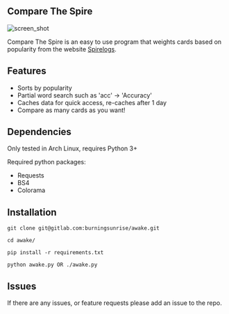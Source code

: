 Compare The Spire
---
![screen_shot](/uploads/50110f05ae242e9296b24078fabf9ec2/screen_shot.png)

Compare The Spire is an easy to use program that weights cards based on popularity from the website [Spirelogs](https://spirelogs.com).

## Features

* Sorts by popularity
* Partial word search such as 'acc' -> 'Accuracy'
* Caches data for quick access, re-caches after 1 day
* Compare as many cards as you want!

## Dependencies

Only tested in Arch Linux, requires Python 3+

Required python packages:
* Requests
* BS4
* Colorama

## Installation

`git clone git@gitlab.com:burningsunrise/awake.git`

`cd awake/`

`pip install -r requirements.txt`

`python awake.py OR ./awake.py`

## Issues

If there are any issues, or feature requests please add an issue to the repo.